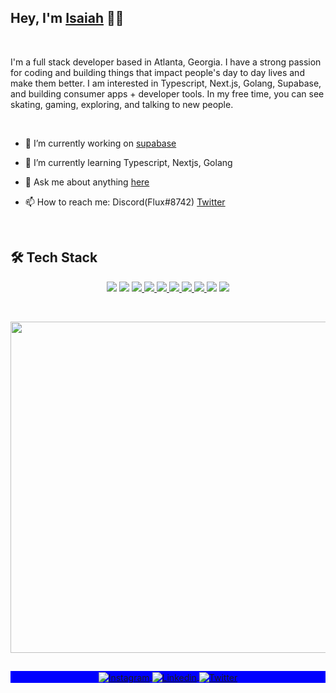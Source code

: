 ## Hey, I'm [Isaiah](https://isaiah-hamilton.com) 👋🏾

<br>

I'm a full stack developer based in Atlanta, Georgia. I have a strong passion for coding and building things that impact people's day to day lives and make them better. I am interested in Typescript, Next.js, Golang, Supabase, and building consumer apps + developer tools. In my free time, you can see skating, gaming, exploring, and talking to new people.

<br>

- 🔭 I’m currently working on [supabase](https://github.com/supabase)

- 🌱 I’m currently learning Typescript, Nextjs, Golang

- 💬 Ask me about anything [here](https://github.com/Isaiah-Hamilton/Isaiah-Hamilton/issues)

- 📫 How to reach me: Discord(Flux#8742) [Twitter](https://twitter.com/isaiah7hamilton)

<br>

## 🛠 Tech Stack

<p align="center">
  <img src="https://img.shields.io/badge/-JavaScript-05122A?style=flat&logo=javascript">
  <img src="https://img.shields.io/badge/-TypeScript-05122A?style=flat&logo=typeScript">
  <a href="https://supabase.com">
    <img src="https://img.shields.io/badge/-Supabase-05122A?style=flat&logo=supabase">
  </a>
  <a href="https://tailwindcss.com">
    <img src="https://img.shields.io/badge/-Tailwindcss-05122A?style=flat&logo=tailwindcss">
  </a>
  <a href="https://go.dev/">
    <img src="https://img.shields.io/badge/-Golang-05122A?style=flat&logo=go">
  </a>
  <a href="https://nextjs.org/">
    <img src="https://img.shields.io/badge/-Nextjs-05122A?style=flat&logo=next.js">
  </a>
  <a href="https://reactjs.org/">
    <img src="https://img.shields.io/badge/-React-05122A?style=flat&logo=react">
  </a>
  <a href="https://deno.land/">
    <img src="https://img.shields.io/badge/-Deno-05122A?style=flat&logo=deno">
  </a>
  <img src="https://img.shields.io/badge/-Git-05122A?style=flat&logo=git">
  <a href="https://github.com">
    <img src="https://img.shields.io/badge/-GitHub-05122A?style=flat&logo=github">
  </a>
</p>

<br />

<p align="center">
  <img width="530em" src="https://github-readme-stats.vercel.app/api?username=Isaiah-Hamilton&theme=github_dark&show_icons=true&hide_border=true&include_all_commits=true&count_private=true">
</p>
  
##

<p align="center" style="background:blue">
  <a href="https://www.instagram.com/isaiah7hamilton/" target="_blank">
    <img align="center" src="https://img.shields.io/badge/-isaiah7hamilton-05122A?style=flat&logo=instagram" alt="Instagram"/>
  </a>
  <a href="https://www.linkedin.com/in/isaiah-hamilton-093361209/" target="_blank">
    <img align="center" src="https://img.shields.io/badge/-Isaiah%20Hamilton-05122A?style=flat&logo=linkedin" alt="Linkedin"/>
  </a>
  <a href="https://twitter.com/Isaiah7Hamilton" target="_blank">
    <img align="center" src="https://img.shields.io/badge/-isaiah7hamilton-05122A?style=flat&logo=twitter" alt="Twitter"/>
  </a>
</p>
